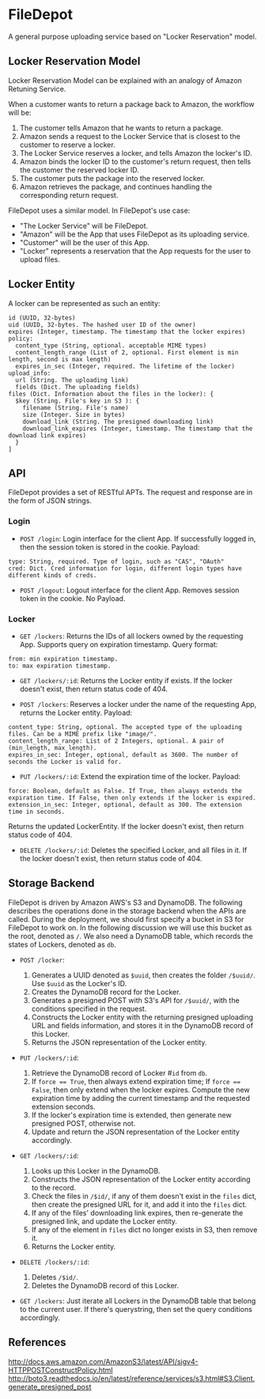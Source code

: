 # FileDepot
A general purpose uploading service based on "Locker Reservation" model.

## Locker Reservation Model
Locker Reservation Model can be explained with an analogy of Amazon Retuning Service.

When a customer wants to return a package back to Amazon, the workflow will be:

1. The customer tells Amazon that he wants to return a package.
2. Amazon sends a request to the Locker Service that is closest to the customer to reserve a locker.
3. The Locker Service reserves a locker, and tells Amazon the locker's ID.
4. Amazon binds the locker ID to the customer's return request, then tells the customer the reserved locker ID.
5. The customer puts the package into the reserved locker.
6. Amazon retrieves the package, and continues handling the corresponding return request.

FileDepot uses a similar model.
In FileDepot's use case:

- "The Locker Service" will be FileDepot.
- "Amazon" will be the App that uses FileDepot as its uploading service.
- "Customer" will be the user of this App.
- "Locker" represents a reservation that the App requests for the user to upload files.

## Locker Entity
A locker can be represented as such an entity:
```
id (UUID, 32-bytes)
uid (UUID, 32-bytes. The hashed user ID of the owner)
expires (Integer, timestamp. The timestamp that the locker expires)
policy:
  content_type (String, optional. acceptable MIME types)
  content_length_range (List of 2, optional. First element is min length, second is max length)
  expires_in_sec (Integer, required. The lifetime of the locker)
upload_info:
  url (String. The uploading link)
  fields (Dict. The uploading fields)
files (Dict. Information about the files in the locker): {
  $key (String. File's key in S3 ): {
    filename (String. File's name)
    size (Integer. Size in bytes)
    download_link (String. The presigned downloading link)
    download_link_expires (Integer, timestamp. The timestamp that the download link expires)
  }
]
```

## API
FileDepot provides a set of RESTful APTs. The request and response are in the form of JSON strings.

### Login
- `POST /login`: Login interface for the client App. If successfully logged in, then the session token is stored in the cookie.
  Payload:
```
type: String, required. Type of login, such as "CAS", "OAuth"
cred: Dict. Cred information for login, different login types have different kinds of creds.
```

- `POST /logout`: Logout interface for the client App. Removes session token in the cookie.
  No Payload.

### Locker
- `GET /lockers`: Returns the IDs of all lockers owned by the requesting App.
  Supports query on expiration timestamp. Query format:
```
from: min expiration timestamp.
to: max expiration timestamp.
```

- `GET /lockers/:id`: Returns the Locker entity if exists.
If the locker doesn't exist, then return status code of 404.

- `POST /lockers`: Reserves a locker under the name of the requesting App, returns the Locker entity.
  Payload:
```
content_type: String, optional. The accepted type of the uploading files. Can be a MIME prefix like "image/".
content_length_range: List of 2 Integers, optional. A pair of (min_length, max_length).
expires_in_sec: Integer, optional, default as 3600. The number of seconds the Locker is valid for.
```

- `PUT /lockers/:id`: Extend the expiration time of the locker.
  Payload:
```
force: Boolean, default as False. If True, then always extends the expiration time. If False, then only extends if the locker is expired.
extension_in_sec: Integer, optional, default as 300. The extension time in seconds.
```
  Returns the updated LockerEntity. If the locker doesn't exist, then return status code of 404.

- `DELETE /lockers/:id`: Deletes the specified Locker, and all files in it.
  If the locker doesn't exist, then return status code of 404.

## Storage Backend
FileDepot is driven by Amazon AWS's S3 and DynamoDB.
The following describes the operations done in the storage backend when the APIs are called.
During the deployment, we should first specify a bucket in S3 for FileDepot to work on.
In the following discussion we will use this bucket as the root, denoted as `/`.
We also need a DynamoDB table, which records the states of Lockers, denoted as `db`.

- `POST /locker`:
  1. Generates a UUID denoted as `$uuid`, then creates the folder `/$uuid/`. Use `$uuid` as the Locker's ID.
  2. Creates the DynamoDB record for the Locker.
  3. Generates a presigned POST with S3's API for `/$uuid/`, with the conditions specified in the request.
  4. Constructs the Locker entity with the returning presigned uploading URL and fields information, and stores it in the DynamoDB record of this Locker.
  5. Returns the JSON representation of the Locker entity.

- `PUT /lockers/:id`:
  1. Retrieve the DynamoDB record of Locker #`id` from `db`.
  2. If `force == True`, then always extend expiration time; If `force == False`, then only extend when the locker expires. Compute the new expiration time by adding the current timestamp and the requested extension seconds.
  3. If the locker's expiration time is extended, then generate new presigned POST, otherwise not.
  4. Update and return the JSON representation of the Locker entity accordingly.

- `GET /lockers/:id`:
  1. Looks up this Locker in the DynamoDB.
  2. Constructs the JSON representation of the Locker entity according to the record.
  3. Check the files in `/$id/`, if any of them doesn't exist in the `files` dict, then create the presigned URL for it, and add it into the `files` dict.
  4. If any of the files' downloading link expires, then re-generate the presigned link, and update the Locker entity.
  5. If any of the element in `files` dict no longer exists in S3, then remove it.
  6. Returns the Locker entity.

- `DELETE /lockers/:id`:
  1. Deletes `/$id/`.
  2. Deletes the DynamoDB record of this Locker.

- `GET /lockers`: Just iterate all Lockers in the DynamoDB table that belong to the current user.
  If there's querystring, then set the query conditions accordingly.

## References
http://docs.aws.amazon.com/AmazonS3/latest/API/sigv4-HTTPPOSTConstructPolicy.html
http://boto3.readthedocs.io/en/latest/reference/services/s3.html#S3.Client.generate_presigned_post